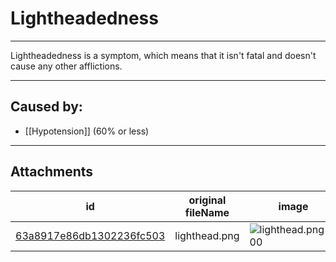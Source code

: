 # Lightheadedness

 

---

Lightheadedness is a symptom, which means that it isn't fatal and doesn't cause any other afflictions.

---
## Caused by:

- [[Hypotension]] (60% or less)


---

## Attachments

id | original fileName | image
---|---|---
[63a8917e86db1302236fc503](63a8917e86db1302236fc503.png) | lighthead.png | ![lighthead.png\|200](63a8917e86db1302236fc503.png)